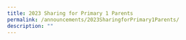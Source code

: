 ```yaml
---
title: 2023 Sharing for Primary 1 Parents
permalink: /announcements/2023SharingforPrimary1Parents/
description: ""
---
```

